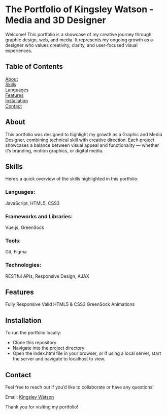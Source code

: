 # The Portfolio of Kingsley Watson - Media and 3D Designer

Welcome! This portfolio is a showcase of my creative journey through graphic design, web, and media. It represents my ongoing growth as a designer who values creativity, clarity, and user-focused visual experiences.

## Table of Contents<br/>
[About](#about)<br/>
[Skills](#skills)<br/>
[Languages](#languages)<br/>
[Features](#features)<br/>
[Installation](#installation)<br/>
[Contact](#contact)<br/>

## About <a id="about"></a>

This portfolio was designed to highlight my growth as a Graphic and Media Designer, combining technical skill with creative direction. Each project showcases a balance between visual appeal and functionality — whether it’s branding, motion graphics, or digital media.

## Skills <a id="skills"></a>

Here’s a quick overview of the skills highlighted in this portfolio:

### Languages: <a id="languages"></a>
JavaScript, HTML5, CSS3
### Frameworks and Libraries: 
Vue.js, GreenSock
### Tools: 
Git, Figma
### Technologies: 
RESTful APIs, Responsive Design, AJAX 

## Features <a id="features"></a>
  Fully Responsive
  Valid HTML5 & CSS3
  GreenSock Animations

## Installation <a id="installation"></a>
To run the portfolio locally:

- Clone this repository
- Navigate into the project directory:
- Open the index.html file in your browser, or if using a local server, start the server and navigate to localhost to view.

## Contact <a id="contact"></a>
Feel free to reach out if you’d like to collaborate or have any questions!

Email: [Kingsley Watson](mailto:watsonkingsley38@gmail.com)

Thank you for visiting my portfolio!

